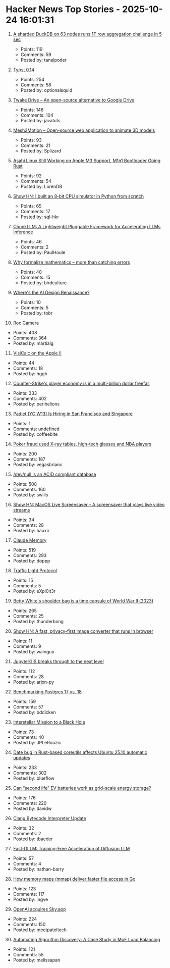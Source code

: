 # Hacker News Top Stories - 2025-10-24 16:01:31

1. [A sharded DuckDB on 63 nodes runs 1T row aggregation challenge in 5 sec](https://gizmodata.com/blog/gizmoedge-one-trillion-row-challenge)
   - Points: 119
   - Comments: 59
   - Posted by: tanelpoder

2. [Typst 0.14](https://typst.app/blog/2025/typst-0.14/)
   - Points: 254
   - Comments: 58
   - Posted by: optionalsquid

3. [Twake Drive – An open-source alternative to Google Drive](https://github.com/linagora/twake-drive)
   - Points: 146
   - Comments: 104
   - Posted by: javatuts

4. [Mesh2Motion – Open-source web application to animate 3D models](https://mesh2motion.org/)
   - Points: 93
   - Comments: 21
   - Posted by: Splizard

5. [Asahi Linux Still Working on Apple M3 Support, M1n1 Bootloader Going Rust](https://www.phoronix.com/news/Asahi-Linux-M3-m1n1-Update)
   - Points: 92
   - Comments: 54
   - Posted by: LorenDB

6. [Show HN: I built an 8-bit CPU simulator in Python from scratch](https://github.com/sql-hkr/tiny8)
   - Points: 65
   - Comments: 17
   - Posted by: sql-hkr

7. [ChunkLLM: A Lightweight Pluggable Framework for Accelerating LLMs Inference](https://arxiv.org/abs/2510.02361)
   - Points: 46
   - Comments: 2
   - Posted by: PaulHoule

8. [Why formalize mathematics – more than catching errors](https://rkirov.github.io/posts/why_lean/)
   - Points: 40
   - Comments: 15
   - Posted by: birdculture

9. [Where's the AI Design Renaissance?](https://www.learnui.design/blog/wheres-the-ai-design-renaissance.html)
   - Points: 10
   - Comments: 5
   - Posted by: tobr

10. [Roc Camera](https://roc.camera/)
   - Points: 408
   - Comments: 364
   - Posted by: martialg

11. [VisiCalc on the Apple II](https://stonetools.ghost.io/visicalc-apple2/)
   - Points: 44
   - Comments: 18
   - Posted by: hggh

12. [Counter-Strike's player economy is in a multi-billion dollar freefall](https://www.polygon.com/counter-strike-cs-player-economy-multi-billion-dollar-freefall/)
   - Points: 333
   - Comments: 402
   - Posted by: perihelions

13. [Padlet (YC W13) Is Hiring in San Francisco and Singapore](https://padlet.jobs)
   - Points: 1
   - Comments: undefined
   - Posted by: coffeebite

14. [Poker fraud used X-ray tables, high-tech glasses and NBA players](https://www.bbc.com/news/articles/cz6nd9wnzn6o)
   - Points: 200
   - Comments: 187
   - Posted by: vegasbrianc

15. [/dev/null is an ACID compliant database](https://jyu.dev/blog/why-dev-null-is-an-acid-compliant-database/)
   - Points: 508
   - Comments: 160
   - Posted by: swills

16. [Show HN: MacOS Live Screensaver – A screensaver that plays live video streams](https://github.com/hauxir/macos-live-screensaver)
   - Points: 34
   - Comments: 28
   - Posted by: hauxir

17. [Claude Memory](https://www.anthropic.com/news/memory)
   - Points: 519
   - Comments: 293
   - Posted by: doppp

18. [Traffic Light Protocol](https://www.first.org/tlp/)
   - Points: 15
   - Comments: 5
   - Posted by: eXpl0it3r

19. [Betty White's shoulder bag is a time capsule of World War II (2023)](https://americanhistory.si.edu/explore/stories/betty-white-world-war-ii)
   - Points: 265
   - Comments: 25
   - Posted by: thunderbong

20. [Show HN: A fast, privacy-first image converter that runs in browser](https://imageconverter.dev/)
   - Points: 11
   - Comments: 9
   - Posted by: wainguo

21. [JupyterGIS breaks through to the next level](https://eo4society.esa.int/2025/10/16/jupytergis-breaks-through-to-the-next-level/)
   - Points: 112
   - Comments: 28
   - Posted by: arjxn-py

22. [Benchmarking Postgres 17 vs. 18](https://planetscale.com/blog/benchmarking-postgres-17-vs-18)
   - Points: 159
   - Comments: 57
   - Posted by: bddicken

23. [Interstellar Mission to a Black Hole](https://www.centauri-dreams.org/2025/10/23/interstellar-mission-to-a-black-hole/)
   - Points: 73
   - Comments: 40
   - Posted by: JPLeRouzic

24. [Date bug in Rust-based coreutils affects Ubuntu 25.10 automatic updates](https://lwn.net/Articles/1043103/)
   - Points: 233
   - Comments: 302
   - Posted by: blueflow

25. [Can “second life” EV batteries work as grid-scale energy storage?](https://www.volts.wtf/p/can-second-life-ev-batteries-work)
   - Points: 176
   - Comments: 220
   - Posted by: davidw

26. [Clang Bytecode Interpreter Update](https://developers.redhat.com/articles/2025/10/15/clang-bytecode-interpreter-update)
   - Points: 32
   - Comments: 2
   - Posted by: tbaeder

27. [Fast-DLLM: Training-Free Acceleration of Diffusion LLM](https://arxiv.org/abs/2505.22618)
   - Points: 57
   - Comments: 4
   - Posted by: nathan-barry

28. [How memory maps (mmap) deliver faster file access in Go](https://info.varnish-software.com/blog/how-memory-maps-mmap-deliver-25x-faster-file-access-in-go)
   - Points: 123
   - Comments: 117
   - Posted by: ingve

29. [OpenAI acquires Sky.app](https://openai.com/index/openai-acquires-software-applications-incorporated)
   - Points: 224
   - Comments: 150
   - Posted by: meetpateltech

30. [Automating Algorithm Discovery: A Case Study in MoE Load Balancing](https://adrs-ucb.notion.site/moe-load-balancing)
   - Points: 121
   - Comments: 55
   - Posted by: melissapan

